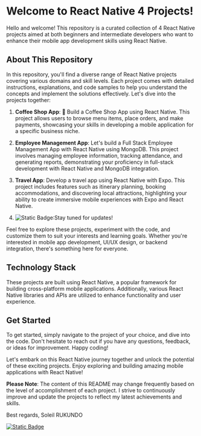 # Welcome to React Native 4 Projects!

Hello and welcome! This repository is a curated collection of 4 React Native projects aimed at both beginners and intermediate developers who want to enhance their mobile app development skills using React Native.

## About This Repository

In this repository, you'll find a diverse range of React Native projects covering various domains and skill levels. Each project comes with detailed instructions, explanations, and code samples to help you understand the concepts and implement the solutions effectively. Let's dive into the projects together:

1. **Coffee Shop App**: 
   📱 Build a Coffee Shop App using React Native. This project allows users to browse menu items, place orders, and make payments, showcasing your skills in developing a mobile application for a specific business niche.

2. **Employee Management App**: 
   Let's build a Full Stack Employee Management App with React Native using MongoDB. This project involves managing employee information, tracking attendance, and generating reports, demonstrating your proficiency in full-stack development with React Native and MongoDB integration.

3. **Travel App**: 
   Develop a travel app using React Native with Expo. This project includes features such as itinerary planning, booking accommodations, and discovering local attractions, highlighting your ability to create immersive mobile experiences with Expo and React Native.

4. <img alt="Static Badge" src="https://img.shields.io/badge/Pending-aqua?logoColor=blue">:Stay tuned for updates!

Feel free to explore these projects, experiment with the code, and customize them to suit your interests and learning goals. Whether you're interested in mobile app development, UI/UX design, or backend integration, there's something here for everyone.

## Technology Stack

These projects are built using React Native, a popular framework for building cross-platform mobile applications. Additionally, various React Native libraries and APIs are utilized to enhance functionality and user experience.

## Get Started

To get started, simply navigate to the project of your choice, and dive into the code. Don't hesitate to reach out if you have any questions, feedback, or ideas for improvement. Happy coding!

Let's embark on this React Native journey together and unlock the potential of these exciting projects. Enjoy exploring and building amazing mobile applications with React Native!

**Please Note**: The content of this README may change frequently based on the level of accomplishment of each project. I strive to continuously improve and update the projects to reflect my latest achievements and skills.

Best regards,
Soleil RUKUNDO

<div>
  <a href="https://www.linkedin.com/in/rukundo-soleil-49688a295/">
    <img alt="Static Badge" src="https://img.shields.io/badge/Connect_with_Me-LinkedIn-blue?style=for-the-badge&labelColor=yellow">
  </a>
</div>
